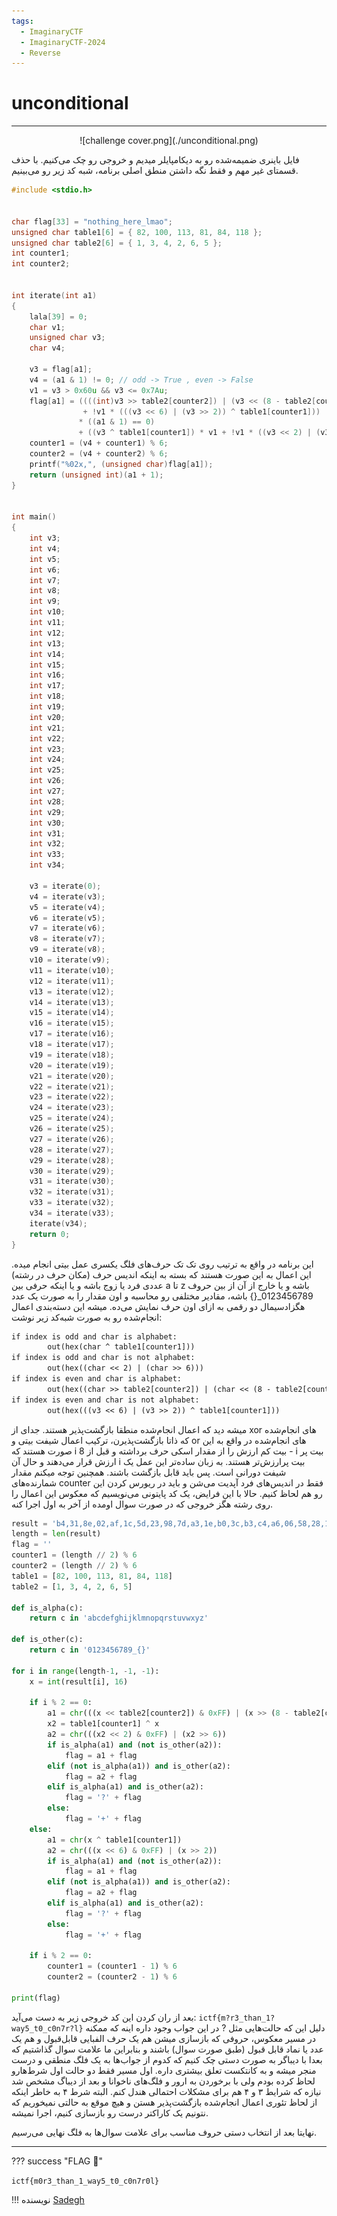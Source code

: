 ```yaml
---
tags:
  - ImaginaryCTF
  - ImaginaryCTF-2024
  - Reverse
---
```


# unconditional
---

<center>
![challenge cover.png](./unconditional.png)
</center>

فایل باینری ضمیمه‌شده رو به دیکامپایلر میدیم و خروجی رو چک می‌کنیم. با حذف قسمتای غیر مهم و فقط نگه داشتن منطق اصلی برنامه، شبه کد زیر رو می‌بینیم.

```C
#include <stdio.h>


char flag[33] = "nothing_here_lmao";
unsigned char table1[6] = { 82, 100, 113, 81, 84, 118 };
unsigned char table2[6] = { 1, 3, 4, 2, 6, 5 };
int counter1;
int counter2;


int iterate(int a1)
{
    lala[39] = 0;
    char v1;
    unsigned char v3;
    char v4;

    v3 = flag[a1];
    v4 = (a1 & 1) != 0; // odd -> True , even -> False
    v1 = v3 > 0x60u && v3 <= 0x7Au;
    flag[a1] = ((((int)v3 >> table2[counter2]) | (v3 << (8 - table2[counter2]))) * v1
                + !v1 * (((v3 << 6) | (v3 >> 2)) ^ table1[counter1]))
               * ((a1 & 1) == 0)
               + ((v3 ^ table1[counter1]) * v1 + !v1 * ((v3 << 2) | (v3 >> 6))) * ((a1 & 1) != 0);
    counter1 = (v4 + counter1) % 6;
    counter2 = (v4 + counter2) % 6;
    printf("%02x,", (unsigned char)flag[a1]);
    return (unsigned int)(a1 + 1);
}


int main()
{
    int v3;
    int v4;
    int v5;
    int v6;
    int v7;
    int v8;
    int v9;
    int v10;
    int v11;
    int v12;
    int v13;
    int v14;
    int v15;
    int v16;
    int v17;
    int v18;
    int v19;
    int v20;
    int v21;
    int v22;
    int v23;
    int v24;
    int v25;
    int v26;
    int v27;
    int v28;
    int v29;
    int v30;
    int v31;
    int v32;
    int v33;
    int v34;

    v3 = iterate(0);
    v4 = iterate(v3);
    v5 = iterate(v4);
    v6 = iterate(v5);
    v7 = iterate(v6);
    v8 = iterate(v7);
    v9 = iterate(v8);
    v10 = iterate(v9);
    v11 = iterate(v10);
    v12 = iterate(v11);
    v13 = iterate(v12);
    v14 = iterate(v13);
    v15 = iterate(v14);
    v16 = iterate(v15);
    v17 = iterate(v16);
    v18 = iterate(v17);
    v19 = iterate(v18);
    v20 = iterate(v19);
    v21 = iterate(v20);
    v22 = iterate(v21);
    v23 = iterate(v22);
    v24 = iterate(v23);
    v25 = iterate(v24);
    v26 = iterate(v25);
    v27 = iterate(v26);
    v28 = iterate(v27);
    v29 = iterate(v28);
    v30 = iterate(v29);
    v31 = iterate(v30);
    v32 = iterate(v31);
    v33 = iterate(v32);
    v34 = iterate(v33);
    iterate(v34);
    return 0;
}
```

این برنامه در واقع به ترتیب روی تک تک حرف‌های فلگ یکسری عمل بیتی انجام میده. این اعمال به این صورت هستند که بسته به اینکه اندیس حرف (مکان حرف در رشته) عددی فرد یا زوج باشه و یا اینکه حرفی بین a تا z باشه و یا خارج از آن از بین حروف 0123456789_{} باشه، مقادیر مختلفی رو محاسبه و اون مقدار را به صورت یک عدد هگزادسیمال دو رقمی به ازای اون حرف نمایش می‌ده. میشه این دسته‌بندی اعمال انجام‌شده رو به صورت شبه‌کد زیر نوشت:

```txt
if index is odd and char is alphabet:
		out(hex(char ^ table1[counter1]))
if index is odd and char is not alphabet:
		out(hex((char << 2) | (char >> 6)))
if index is even and char is alphabet:
		out(hex((char >> table2[counter2]) | (char << (8 - table2[counter2]))))
if index is even and char is not alphabet:
		out(hex(((v3 << 6) | (v3 >> 2)) ^ table1[counter1]))
```

میشه دید که اعمال انجام‌شده منطقا بازگشت‌پذیر هستند. جدای از xor های انجام‌شده که ذاتا بازگشت‌پذیرن، ترکیب اعمال شیفت بیتی و or های انجام‌شده در واقع به این صورت هستند که i بیت کم ارزش را از مقدار اسکی حرف برداشته و قبل از 8 - i بیت پر ارزش قرار می‌دهند و حال آن i بیت پرارزش‌تر هستند. به زبان ساده‌تر این عمل یک شیفت دورانی است. پس باید قابل بازگشت باشند. همچنین توجه میکنم مقدار شمارنده‌های counter فقط در اندیس‌های فرد آپدیت می‌شن و باید در ریورس کردن این رو هم لحاظ کنیم. حالا با این فرایض، یک کد پایتونی می‌نویسیم که معکوس این اعمال را روی رشته هگز خروجی که در صورت سوال اومده از آخر به اول اجرا کنه.

```python
result = 'b4,31,8e,02,af,1c,5d,23,98,7d,a3,1e,b0,3c,b3,c4,a6,06,58,28,19,7d,a3,c0,85,31,68,0a,bc,03,5d,3d,0b'.split(',')
length = len(result)
flag = ''
counter1 = (length // 2) % 6
counter2 = (length // 2) % 6
table1 = [82, 100, 113, 81, 84, 118]
table2 = [1, 3, 4, 2, 6, 5]

def is_alpha(c):
    return c in 'abcdefghijklmnopqrstuvwxyz'

def is_other(c):
    return c in '0123456789_{}'

for i in range(length-1, -1, -1):
    x = int(result[i], 16)

    if i % 2 == 0:
        a1 = chr(((x << table2[counter2]) & 0xFF) | (x >> (8 - table2[counter2])))
        x2 = table1[counter1] ^ x
        a2 = chr(((x2 << 2) & 0xFF) | (x2 >> 6))
        if is_alpha(a1) and (not is_other(a2)):
            flag = a1 + flag
        elif (not is_alpha(a1)) and is_other(a2):
            flag = a2 + flag
        elif is_alpha(a1) and is_other(a2):
            flag = '?' + flag
        else:
            flag = '+' + flag
    else:
        a1 = chr(x ^ table1[counter1])
        a2 = chr(((x << 6) & 0xFF) | (x >> 2))
        if is_alpha(a1) and (not is_other(a2)):
            flag = a1 + flag
        elif (not is_alpha(a1)) and is_other(a2):
            flag = a2 + flag
        elif is_alpha(a1) and is_other(a2):
            flag = '?' + flag
        else:
            flag = '+' + flag

    if i % 2 == 0:
        counter1 = (counter1 - 1) % 6
        counter2 = (counter2 - 1) % 6

print(flag)
```

بعد از ران کردن این کد خروجی زیر به دست می‌آید:
`ictf{m?r3_than_1?way5_t0_c0n7r?l}`
دلیل این که حالت‌هایی مثل ? در این جواب وجود داره اینه که ممکنه در مسیر معکوس، حروفی که بازسازی میشن هم یک حرف الفبایی قابل‌قبول و هم یک عدد یا نماد قابل قبول (طبق صورت سوال) باشند و بنابراین ما علامت سوال گذاشتیم که بعدا با دیباگر به صورت دستی چک کنیم که کدوم از جواب‌ها به یک فلگ منطقی و درست منجر میشه و به کانتکست تعلق بیشتری داره. اول مسیر فقط دو حالت اول شرط‌هارو لحاظ کرده بودم ولی با برخوردن به ارور و فلگ‌های ناخوانا و بعد از دیباگ مشخص شد نیازه که شرایط ۳ و ۴ هم برای مشکلات احتمالی هندل کنم. البته شرط ۴ به خاطر اینکه از لحاظ تئوری اعمال انجام‌شده بازگشت‌پذیر هستن و هیچ موقع به حالتی نمیخوریم که نتونیم یک کاراکتر درست رو بازسازی کنیم، اجرا نمیشه.

نهایتا بعد از انتخاب دستی حروف مناسب برای علامت سوال‌ها به فلگ نهایی می‌رسیم.


---
??? success "FLAG :triangular_flag_on_post:"
    <div dir="ltr">`ictf{m0r3_than_1_way5_t0_c0n7r0l}`</div>


!!! نویسنده
    [Sadegh](https://github.com/sadegh-majidi)

